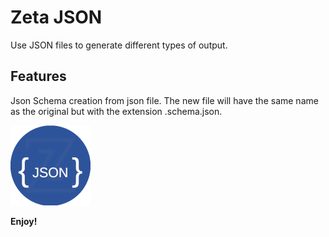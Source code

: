 # Zeta JSON

Use JSON files to generate different types of output.

## Features

Json Schema creation from json file. The new file will have the same name as the original but with the extension .schema.json.


![Imagen](images/zeta-vscode-json.png)


**Enjoy!**